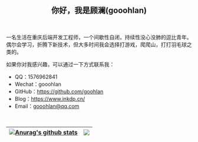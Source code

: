 <p align="center">
  <h2 align="center"> 你好，我是顾澜(gooohlan)</h1>
</p>

<br>

一名生活在重庆后端开发工程师，一个间歇性自闭，持续性没心没肺的逗比青年。偶尔会学习，折腾下新技术，但大多时间我会选择打游戏，爬爬山，打打羽毛球之类的。

如果你对我感兴趣，可以通过一下方式联系我：
* QQ：1576962841
* Wechat：gooohlan
* GitHub：https://github.com/goohlan
* Blog：https://www.inkdp.cn/
* Email：gooohlan@qq.com

<br>

| <a href="https://github.com/anuraghazra/github-readme-stats"><img align="center" src="https://github-readme-stats.vercel.app/api?username=gooohlan&show_icons=true&include_all_commits=true&theme=synthwave&hide_border=true&include_all_commits=true&locale=cn&count_private=true" alt="Anurag's github stats" /></a> | <a href="https://github.com/anuraghazra/github-readme-stats"><img align="center" src="https://github-readme-stats.vercel.app/api/top-langs/?username=gooohlan&layout=compact&theme=synthwave&hide_border=true&locale=cn&count_private=true" /></a> |
| ------------- | ------------- |
